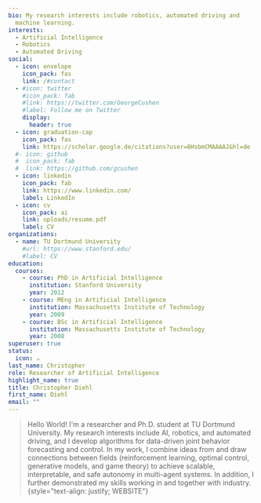 ```yaml
---
bio: My research interests include robotics, automated driving and
  machine learning.
interests:
  - Artificial Intelligence
  - Robotics
  - Automated Driving
social:
  - icon: envelope
    icon_pack: fas
    link: /#contact
  - #icon: twitter
    #icon_pack: fab
    #link: https://twitter.com/GeorgeCushen
    #label: Follow me on Twitter
    display:
      header: true
  - icon: graduation-cap
    icon_pack: fas
    link: https://scholar.google.de/citations?user=8HsbmCMAAAAJ&hl=de
  #- icon: github
  #  icon_pack: fab
  #  link: https://github.com/gcushen
  - icon: linkedin
    icon_pack: fab
    link: https://www.linkedin.com/
    label: LinkedIn
  - icon: cv
    icon_pack: ai
    link: uploads/resume.pdf
    label: CV
organizations:
  - name: TU Dortmund University
    #url: https://www.stanford.edu/
    #label: CV
education:
  courses:
    - course: PhD in Artificial Intelligence
      institution: Stanford University
      year: 2012
    - course: MEng in Artificial Intelligence
      institution: Massachusetts Institute of Technology
      year: 2009
    - course: BSc in Artificial Intelligence
      institution: Massachusetts Institute of Technology
      year: 2008
superuser: true
status:
  icon: ☕️
last_name: Christopher
role: Researcher of Artificial Intelligence
highlight_name: true
title: Christopher Diehl
first_name: Diehl
email: ""
---
```


> Hello World! 
I'm a researcher and Ph.D. student at TU Dortmund University. My research interests include AI, robotics, and automated driving, and I develop algorithms for data-driven joint behavior forecasting and control. In my work, I combine ideas from and draw connections between fields (reinforcement learning, optimal control, generative models, and game theory) to achieve scalable, interpretable, and safe autonomy in multi-agent systems. In addition, I further demonstrated my skills working in and together with industry. 
{style="text-align: justify; WEBSITE"}

